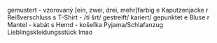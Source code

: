 gemustert - vzorovaný
[ein, zwei, drei, mehr]farbig
e Kaputzenjacke
r Reißverschluss
s T-Shirt - /tí šrt/
gestreift/ kariert/ gepunktet
e Bluse
r Mantel - kabát
s Hemd   - košeľka
Pyjama/Schlafanzug
Lieblingskleidungsstück lmao
